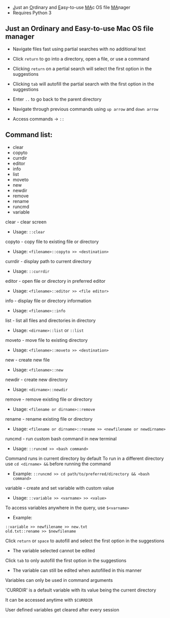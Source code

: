 - <ins>J</ins>ust an <ins>O</ins>rdinary and <ins>E</ins>asy-to-use <ins>MA</ins>c OS file <ins>MA</ins>nager
- Requires Python 3
  
## Just an Ordinary and Easy-to-use Mac OS file manager
- Navigate files fast using partial searches with no additional text
- Click `return` to go into a directory, open a file, or use a command
- Clicking `return` on a pertial search will select the first option in the suggestions
- Clicking `tab` will autofill the partial search with the first option in the suggestions
- Enter `..` to go back to the parent directory
- Navigate through previous commands using `up arrow` and `down arrow`

- Access commands -> `::`

## Command list:
- clear
- copyto
- currdir
- editor
- info
- list
- moveto
- new
- newdir
- remove
- rename
- runcmd
- variable

clear - clear screen
- Usage: `::clear`

copyto - copy file to existing file or directory
- Usage: `<filename>::copyto >> <destination>`

currdir - display path to current directory
- Usage: `::currdir`

editor - open file or directory in preferred editor
- Usage: `<filename>::editor >> <file editor>`

info - display file or directory information
- Usage: `<filename>::info`

list - list all files and directories in directory
- Usage: `<dirname>::list` or `::list`

moveto - move file to existing directory
- Usage: `<filename>::moveto >> <destination>`

new - create new file
- Usage: `<filename>::new`

newdir - create new directory
- Usage: `<dirname>::newdir`

remove - remove existing file or directory
- Usage: `<filename or dirname>::remove`

rename - rename existing file or directory
- Usage: `<filename or dirname>::rename >> <newfilename or newdirname>`

runcmd - run custom bash command in new terminal
- Usage: `::runcmd >> <bash command>`

Command runs in current directory by default
To run in a different directory use `cd <dirname> &&` before running the command
- Example:
`::runcmd >> cd path/to/preferred/directory && <bash command>`

variable - create and set variable with custom value
- Usage: `::variable >> <varname> >> <value>`

To access variables anywhere in the query, use `$<varname>`
- Example:
```
::variable >> newfilename >> new.txt
old.txt::rename >> $newfilename
```

Click `return` or `space` to autofill and select the first option in the suggestions
- The variable selected cannot be edited

Click `tab` to only autofill the first option in the suggestions
- The variable can still be edited when autofilled in this manner

Variables can only be used in command arguments

'CURRDIR' is a default variable with its value being the current directory

It can be accessed anytime with `$CURRDIR`

User defined variables get cleared after every session
